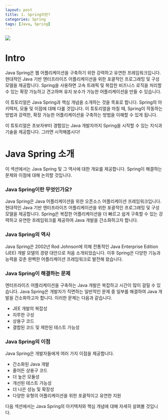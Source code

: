 ```yaml
---
layout: post
title: 1. Spring이란?
categories: Spring
tags: [Java, Spring]
---
```


<img src="https://github.com/L-Hyun/L-Hyun.github.io/blob/main/assets/img/headers/Spring.png?raw=true" />

# Intro

Java Spring은 웹 어플리케이션을 구축하기 위한 강력하고 유연한 프레임워크입니다. 현대적인 Java 기반 엔터프라이즈 어플리케이션을 위한 포괄적인 프로그래밍 및 구성 모델을 제공합니다. Spring을 사용하면 고속 트래픽 및 복잡한 비즈니스 로직을 처리할 수 있는 확장 가능하고 견고하며 유지 보수가 가능한 어플리케이션을 만들 수 있습니다.

이 튜토리얼은 Java Spring과 핵심 개념을 소개하는 것을 목표로 합니다. Spring의 아키텍처, 모듈 및 이점에 대해 다룰 것입니다. 이 튜토리얼을 마칠 때, Spring이 작동하는 방법과 강력한, 확장 가능한 어플리케이션을 구축하는 방법을 이해할 수 있게 됩니다.

이 튜토리얼은 초보자부터 경험있는 Java 개발자까지 Spring을 시작할 수 있는 지식과 기술을 제공합니다. 그러면 시작해봅시다!

# Java Spring 소개

이 섹션에서는 Java Spring 및 그 역사에 대한 개요를 제공합니다. Spring이 해결하는 문제와 이점에 대해 논의할 것입니다.

### Java Spring이란 무엇인가요?

Java Spring은 Java 어플리케이션을 위한 오픈소스 어플리케이션 프레임워크입니다. 현대적인 Java 기반 엔터프라이즈 어플리케이션을 위한 포괄적인 프로그래밍 및 구성 모델을 제공합니다. Spring은 복잡한 어플리케이션을 더 빠르고 쉽게 구축할 수 있는 강력하고 유연한 프레임워크를 제공하여 Java 개발을 간소화하고자 합니다.

### Java Spring의 역사

Java Spring은 2002년 Rod Johnson에 의해 전통적인 Java Enterprise Edition (JEE) 개발 모델의 경량 대안으로 처음 소개되었습니다. 이후 Spring은 다양한 기능과 능력을 갖춘 완벽한 어플리케이션 프레임워크로 발전해 왔습니다.

### Java Spring이 해결하는 문제

엔터프라이즈 어플리케이션을 구축하는 Java 개발은 복잡하고 시간이 많이 걸릴 수 있습니다. Java Spring은 개발자가 직면하는 일반적인 문제 중 일부를 해결하여 Java 개발을 간소화하고자 합니다. 이러한 문제는 다음과 같습니다.

- JEE 개발의 복잡성
- 지루한 구성
- 상용구 코드
- 결합된 코드 및 제한된 테스트 가능성

### Java Spring의 이점

Java Spring은 개발자들에게 여러 가지 이점을 제공합니다.

- 간소화된 Java 개발
- 줄어든 상용구 코드
- 더 높은 모듈성
- 개선된 테스트 가능성
- 더 나은 성능 및 확장성
- 다양한 유형의 어플리케이션을 위한 포괄적이고 유연한 지원

다음 섹션에서는 Java Spring의 아키텍처와 핵심 개념에 대해 자세히 살펴볼 것입니다.
